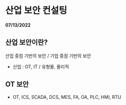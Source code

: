 # 산업 보안 컨설팅
**07/13/2022**  

## 산업 보안이란?
산업 중점 기반의 보안 / 기업 중점 기반의 보안

- 산업 : OT, IT / 유형물, 물리적

## OT 보안
- OT, ICS, SCADA, DCS, MES, FA, OA, PLC, HMI, RTU
